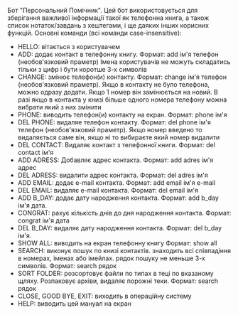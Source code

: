 Бот "Персональний Помічник".
Цей бот використовується для зберігання важливої інформації такої як телефонна книга, а також список нотаток/завдань з хештегами, і ще даяких інших корисних функцій.
Основні команди (всі команди сase-insensitive):
- HELLO: вітається з користувачем
- ADD: додає контакт в телефонну книгу. Формат: add ім'я телефон (необов'язковий праметр)
Імена користувачів не можуть складатись тільки з цифр і бути коротше  3-х символів
- CHANGE: змінює телефон(и) контакту. Формат: change ім'я телефон (необов'язковий праметр). Якщо в контакту не було телефона, можно одразу додати. Якщо 1 номер він замінюється на новий. В разі якщо в контакта у книзі більше одного номера телефону можна вибрати який з них змінити
- PHONE: виводить телефон(и) контакту на екран. Формат: phone ім'я
- DEL PHONE: видаляе телефон контакту. Формат: del phone ім'я телефон (необов'язковий праметр). Якщо номер введено то видаляється саме він, якщо ні то вибираєте який номер видалити
- DEL CONTACT: Видаляє контакт з телефонної книги. Формат: del contact ім'я
- ADD ADRESS: Добавляє адрес контакта. Формат: add adres ім'я адрес
- DEL ADRESS: видалити адрес контакта. Формат: del adres ім'я
- ADD EMAIL: додає e-mail контакта. Формат: add email ім'я e-mail
- DEL EMAIL: видаляє e-mail контакта. Формат: del email ім'я
- ADD B_DAY: додає дату народження контакта. Формат: add b_day ім'я дата.
- CONGRAT: рахує кількість днів до дня народження контакта.  Формат: congrat ім'я дата
- DEL B_DAY: видаляє дату народження контакта. Формат: del b_day ім'я.
- SHOW ALL: виводить на екран телефонну книгу Формат: show all
- SEARCH: виконує пошук по книзі контактів. знаходить всі співпадіння в номерах, іменах або імейлах. рядок пошуку не меньше 3-х символів. Формат: search рядок
- SORT FOLDER: розсортовує файли по типах в теці по вказаному щляху. Розпаковує архіви, видаляє порожні теки.  Формат: search рядок
- CLOSE, GOOD BYE, EXIT: виходить в операційну систему
- HELP: виводить цей мануал на екран